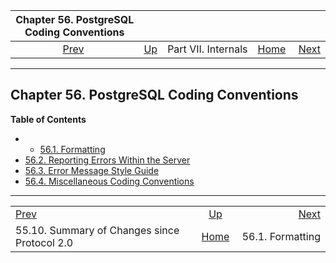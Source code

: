 

|                   Chapter 56. PostgreSQL Coding Conventions                   |                                            |                     |                                                       |                                                |
| :---------------------------------------------------------------------------: | :----------------------------------------- | :-----------------: | ----------------------------------------------------: | ---------------------------------------------: |
| [Prev](protocol-changes.html "55.10. Summary of Changes since Protocol 2.0")  | [Up](internals.html "Part VII. Internals") | Part VII. Internals | [Home](index.html "PostgreSQL 17devel Documentation") |  [Next](source-format.html "56.1. Formatting") |

***

## Chapter 56. PostgreSQL Coding Conventions

**Table of Contents**

  * *   [56.1. Formatting](source-format.html)
  * [56.2. Reporting Errors Within the Server](error-message-reporting.html)
  * [56.3. Error Message Style Guide](error-style-guide.html)
  * [56.4. Miscellaneous Coding Conventions](source-conventions.html)

***

|                                                                               |                                                       |                                                |
| :---------------------------------------------------------------------------- | :---------------------------------------------------: | ---------------------------------------------: |
| [Prev](protocol-changes.html "55.10. Summary of Changes since Protocol 2.0")  |       [Up](internals.html "Part VII. Internals")      |  [Next](source-format.html "56.1. Formatting") |
| 55.10. Summary of Changes since Protocol 2.0                                  | [Home](index.html "PostgreSQL 17devel Documentation") |                               56.1. Formatting |

